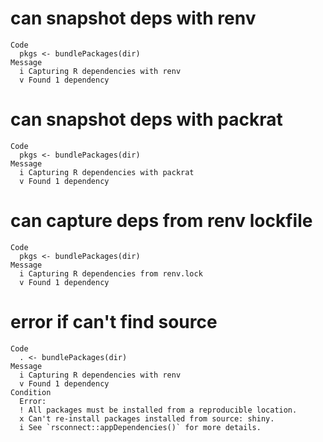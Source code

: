 # can snapshot deps with renv

    Code
      pkgs <- bundlePackages(dir)
    Message
      i Capturing R dependencies with renv
      v Found 1 dependency

# can snapshot deps with packrat

    Code
      pkgs <- bundlePackages(dir)
    Message
      i Capturing R dependencies with packrat
      v Found 1 dependency

# can capture deps from renv lockfile

    Code
      pkgs <- bundlePackages(dir)
    Message
      i Capturing R dependencies from renv.lock
      v Found 1 dependency

# error if can't find source

    Code
      . <- bundlePackages(dir)
    Message
      i Capturing R dependencies with renv
      v Found 1 dependency
    Condition
      Error:
      ! All packages must be installed from a reproducible location.
      x Can't re-install packages installed from source: shiny.
      i See `rsconnect::appDependencies()` for more details.

